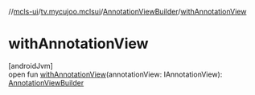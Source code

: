 //[mcls-ui](../../../index.md)/[tv.mycujoo.mclsui](../index.md)/[AnnotationViewBuilder](index.md)/[withAnnotationView](with-annotation-view.md)

# withAnnotationView

[androidJvm]\
open fun [withAnnotationView](with-annotation-view.md)(annotationView: IAnnotationView): [AnnotationViewBuilder](index.md)
